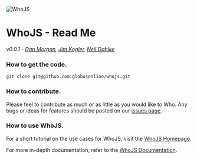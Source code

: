 ![WhoJS](http://i.imgur.com/YapJIJk.png "An automated web user.")

# WhoJS - Read Me
_v0.0.1 - [Dan Morgan](https://www.twitter.com/thatdanmorgan), [Jim Kogler](https://www.twitter.com/koglerjs), [Neil Dahlke](https://www.twitter.com/neildahlke)_

### How to get the code.

```
git clone git@github.com:globusonline/whojs.git
```

### How to contribute.
Please feel to contribute as much or as little as you would like to Who. Any bugs or ideas for features should be posted on our [issues page](https://github.com/globusonline/whojs/issues).

### How to use WhoJS.
For a short tutorial on the use cases for WhoJS, visit the [WhoJS Homepage](http://globusonline.github.io/whojs/).

For more in-depth documentation, refer to the [WhoJS Documentation](https://gist.github.com/neildahlke/f2241c22b996e94d4cf9).
